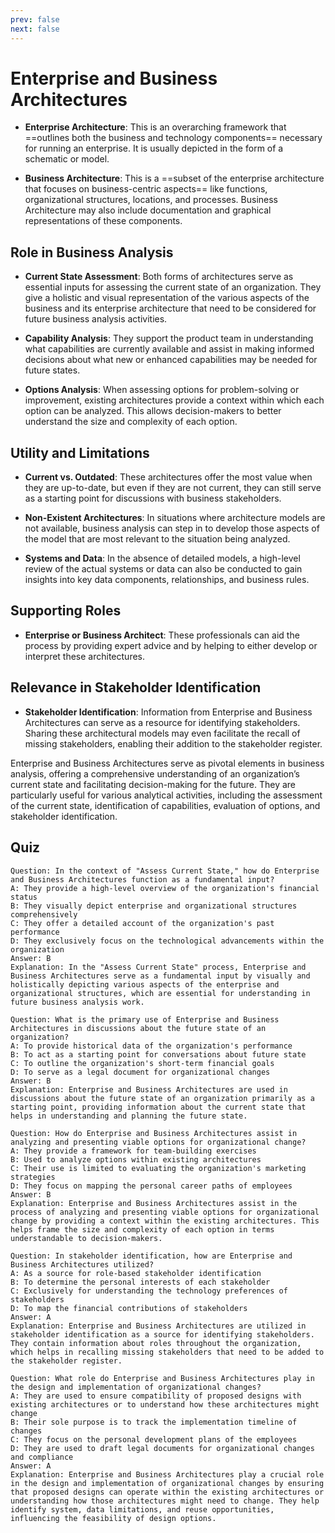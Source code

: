 ```yaml
---
prev: false
next: false
---
```


# Enterprise and Business Architectures

- **Enterprise Architecture**: This is an overarching framework that ==outlines both the business and technology components== necessary for running an enterprise. It is usually depicted in the form of a schematic or model.

- **Business Architecture**: This is a ==subset of the enterprise architecture that focuses on business-centric aspects== like functions, organizational structures, locations, and processes. Business Architecture may also include documentation and graphical representations of these components.

## Role in Business Analysis

- **Current State Assessment**: Both forms of architectures serve as essential inputs for assessing the current state of an organization. They give a holistic and visual representation of the various aspects of the business and its enterprise architecture that need to be considered for future business analysis activities.

- **Capability Analysis**: They support the product team in understanding what capabilities are currently available and assist in making informed decisions about what new or enhanced capabilities may be needed for future states.

- **Options Analysis**: When assessing options for problem-solving or improvement, existing architectures provide a context within which each option can be analyzed. This allows decision-makers to better understand the size and complexity of each option.

## Utility and Limitations

- **Current vs. Outdated**: These architectures offer the most value when they are up-to-date, but even if they are not current, they can still serve as a starting point for discussions with business stakeholders.

- **Non-Existent Architectures**: In situations where architecture models are not available, business analysis can step in to develop those aspects of the model that are most relevant to the situation being analyzed.

- **Systems and Data**: In the absence of detailed models, a high-level review of the actual systems or data can also be conducted to gain insights into key data components, relationships, and business rules.

## Supporting Roles

- **Enterprise or Business Architect**: These professionals can aid the process by providing expert advice and by helping to either develop or interpret these architectures.

## Relevance in Stakeholder Identification

- **Stakeholder Identification**: Information from Enterprise and Business Architectures can serve as a resource for identifying stakeholders. Sharing these architectural models may even facilitate the recall of missing stakeholders, enabling their addition to the stakeholder register.

Enterprise and Business Architectures serve as pivotal elements in business analysis, offering a comprehensive understanding of an organization’s current state and facilitating decision-making for the future. They are particularly useful for various analytical activities, including the assessment of the current state, identification of capabilities, evaluation of options, and stakeholder identification.

## Quiz

```quiz
Question: In the context of "Assess Current State," how do Enterprise and Business Architectures function as a fundamental input?
A: They provide a high-level overview of the organization's financial status
B: They visually depict enterprise and organizational structures comprehensively
C: They offer a detailed account of the organization's past performance
D: They exclusively focus on the technological advancements within the organization
Answer: B
Explanation: In the "Assess Current State" process, Enterprise and Business Architectures serve as a fundamental input by visually and holistically depicting various aspects of the enterprise and organizational structures, which are essential for understanding in future business analysis work.

Question: What is the primary use of Enterprise and Business Architectures in discussions about the future state of an organization?
A: To provide historical data of the organization's performance
B: To act as a starting point for conversations about future state
C: To outline the organization's short-term financial goals
D: To serve as a legal document for organizational changes
Answer: B
Explanation: Enterprise and Business Architectures are used in discussions about the future state of an organization primarily as a starting point, providing information about the current state that helps in understanding and planning the future state.

Question: How do Enterprise and Business Architectures assist in analyzing and presenting viable options for organizational change?
A: They provide a framework for team-building exercises
B: Used to analyze options within existing architectures
C: Their use is limited to evaluating the organization's marketing strategies
D: They focus on mapping the personal career paths of employees
Answer: B
Explanation: Enterprise and Business Architectures assist in the process of analyzing and presenting viable options for organizational change by providing a context within the existing architectures. This helps frame the size and complexity of each option in terms understandable to decision-makers.

Question: In stakeholder identification, how are Enterprise and Business Architectures utilized?
A: As a source for role-based stakeholder identification
B: To determine the personal interests of each stakeholder
C: Exclusively for understanding the technology preferences of stakeholders
D: To map the financial contributions of stakeholders
Answer: A
Explanation: Enterprise and Business Architectures are utilized in stakeholder identification as a source for identifying stakeholders. They contain information about roles throughout the organization, which helps in recalling missing stakeholders that need to be added to the stakeholder register.

Question: What role do Enterprise and Business Architectures play in the design and implementation of organizational changes?
A: They are used to ensure compatibility of proposed designs with existing architectures or to understand how these architectures might change
B: Their sole purpose is to track the implementation timeline of changes
C: They focus on the personal development plans of the employees
D: They are used to draft legal documents for organizational changes and compliance
Answer: A
Explanation: Enterprise and Business Architectures play a crucial role in the design and implementation of organizational changes by ensuring that proposed designs can operate within the existing architectures or understanding how those architectures might need to change. They help identify system, data limitations, and reuse opportunities, influencing the feasibility of design options.
```
